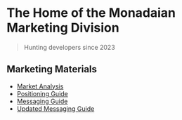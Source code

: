 # The Home of the Monadaian Marketing Division

> Hunting developers since 2023

## Marketing Materials

- [Market Analysis](https://docs.google.com/presentation/d/1k3CQOYY6d0SGtE9saqOBIQX9hNeqGwtz/edit)
- [Positioning Guide](https://docs.google.com/presentation/d/19ibf13GQ91OOa9KknMQ9KdD0b3lzhjZh/edit)
- [Messaging Guide](https://docs.google.com/document/d/1vqGZJYQmP7Xig-NSODc20bWZG_q54NpumvGKxeKI_Gk/edit)
- [Updated Messaging Guide](https://docs.google.com/document/d/107SNJi_evWo0TTWj0Cy4kYBQlkSYzWYu-6w9rCSUSgo/edit)
